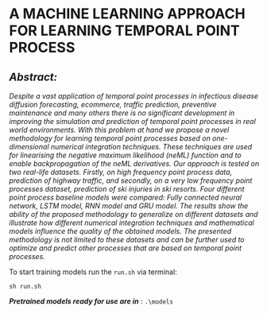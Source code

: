 # A MACHINE LEARNING APPROACH FOR LEARNING TEMPORAL POINT PROCESS
## *Abstract:*
_Despite a vast application of temporal point processes in infectious disease diffusion forecasting, ecommerce, traffic prediction, preventive maintenance and many others there is no significant development in improving the simulation and prediction of temporal point processes in real world environments. With this problem at hand we propose a novel methodology for learning temporal point processes based on one-dimensional numerical integration techniques. These techniques are used for linearising the negative maximum likelihood (neML) function and to enable backpropagation of the neML derivatives. Our approach is tested on two real-life datasets. Firstly, on high frequency point process data, prediction of highway traffic, and secondly, on a very low frequency point processes dataset, prediction of ski injuries in ski resorts. Four different point process baseline models were compared: Fully connected neural network, LSTM model, RNN model and GRU model. The results show the ability of the proposed methodology to generalize on different datasets and illustrate how different numerical integration techniques and mathematical models influence the quality of the obtained models. The presented methodology is not limited to these datasets and can be further used to optimize and predict other processes that are based on temporal point processes._

To start training models run the `run.sh` via terminal:
```
sh run.sh
```

__*Pretrained models ready for use are in*__ : `.\models`
